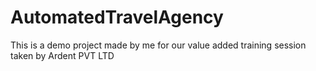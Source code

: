 # AutomatedTravelAgency
This is a demo project made by me for our value added training session taken by Ardent PVT LTD

